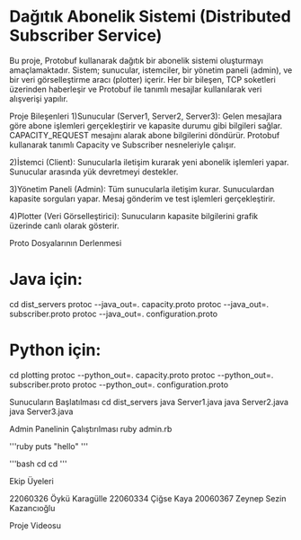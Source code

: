 # Dağıtık Abonelik Sistemi (Distributed Subscriber Service)

Bu proje, Protobuf kullanarak dağıtık bir abonelik sistemi oluşturmayı amaçlamaktadır. Sistem; sunucular, istemciler, bir yönetim paneli (admin), ve bir veri görselleştirme aracı (plotter) içerir. Her bir bileşen, TCP soketleri üzerinden haberleşir ve Protobuf ile tanımlı mesajlar kullanılarak veri alışverişi yapılır.

Proje Bileşenleri
1)Sunucular (Server1, Server2, Server3):
Gelen mesajlara göre abone işlemleri gerçekleştirir ve kapasite durumu gibi bilgileri sağlar. CAPACITY_REQUEST mesajını alarak abone bilgilerini döndürür. Protobuf kullanarak tanımlı Capacity ve Subscriber nesneleriyle çalışır.

2)İstemci (Client):
Sunucularla iletişim kurarak yeni abonelik işlemleri yapar. Sunucular arasında yük devretmeyi destekler.

3)Yönetim Paneli (Admin):
Tüm sunucularla iletişim kurar. Sunuculardan kapasite sorguları yapar. Mesaj gönderim ve test işlemleri gerçekleştirir.

4)Plotter (Veri Görselleştirici):
Sunucuların kapasite bilgilerini grafik üzerinde canlı olarak gösterir.


Proto Dosyalarının Derlenmesi
# Java için: 
cd dist_servers
protoc --java_out=. capacity.proto
protoc --java_out=. subscriber.proto
protoc --java_out=. configuration.proto

# Python için:
cd plotting
protoc --python_out=. capacity.proto
protoc --python_out=. subscriber.proto
protoc --python_out=. configuration.proto

Sunucuların Başlatılması
cd dist_servers
java Server1.java
java Server2.java
java Server3.java

Admin Panelinin Çalıştırılması
ruby admin.rb

'''ruby
  puts "hello"
'''

'''bash
cd cd 
'''





Ekip Üyeleri

22060326 Öykü Karagülle
22060334 Çiğse Kaya
20060367 Zeynep Sezin Kazancıoğlu

Proje Videosu


